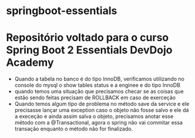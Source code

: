 # springboot-essentials

# Repositório voltado para o curso Spring Boot 2 Essentials DevDojo Academy

- Quando a tabela no banco é do tipo InnoDB, verificamos utilizando no console do mysql o show tables status e a enginee e do tipo InnoDB
- quando temos uma situação que precisamos checar se as coisas que estão sendo feitas precisam de ROLLBACK em caso de exerceção
- Quando temos algum tipo de problema no método save da service e ele precisasse lançar uma exception caso o objeto não fosse salvo e ele dá a execeção e ainda assim salva
o objeto, precisamos anotar esse método com a @Transactional, agora o spring não vai commitar essa transação enquanto o método não for finalizado.